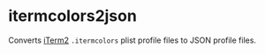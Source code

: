 # itermcolors2json

Converts [iTerm2](https://iterm2.com) `.itermcolors` plist profile files to JSON profile files.
